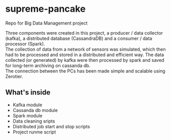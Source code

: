 # supreme-pancake
Repo for Big Data Management project

Three components were created in this project, a producer / data collector (kafka), a distributed database (CassandraDB) and a consumer / data processor (Spark).  
The collection of data from a network of sensors was simulated, which then had to be processed and stored in a distributed and efficient way. The data collected (or generated) by kafka were then processed by spark and saved for long-term archiving on cassanda db.  
The connection between the PCs has been made simple and scalable using Zerotier.

## What's inside
- Kafka module
- Cassanda db module
- Spark module
- Data cleaning sripts
- Distributed job start and stop scripts
- Project runme script
